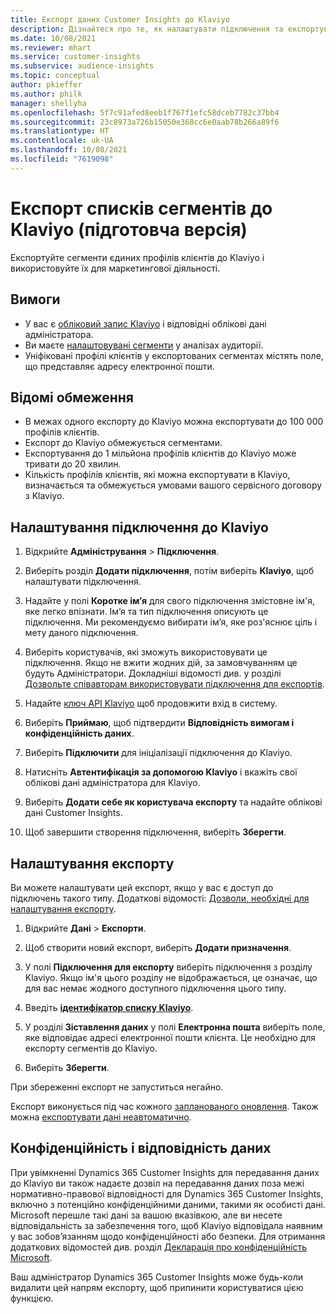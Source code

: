 ```yaml
---
title: Експорт даних Customer Insights до Klaviyo
description: Дізнайтеся про те, як налаштувати підключення та експортувати дані до Klaviyo.
ms.date: 10/08/2021
ms.reviewer: mhart
ms.service: customer-insights
ms.subservice: audience-insights
ms.topic: conceptual
author: pkieffer
ms.author: philk
manager: shellyha
ms.openlocfilehash: 5f7c91afed8eeb1f767f1efc58dceb7782c37bb4
ms.sourcegitcommit: 23c8973a726b15050e368cc6e0aab78b266a89f6
ms.translationtype: HT
ms.contentlocale: uk-UA
ms.lasthandoff: 10/08/2021
ms.locfileid: "7619098"
---
```

# <a name="export-segment-lists-to-klaviyo-preview"></a>Експорт списків сегментів до Klaviyo (підготовча версія)

Експортуйте сегменти єдиних профілів клієнтів до Klaviyo і використовуйте їх для маркетингової діяльності.

## <a name="prerequisites"></a>Вимоги

-   У вас є [обліковий запис Klaviyo](https://www.klaviyo.com/) і відповідні облікові дані адміністратора.
-   Ви маєте [налаштовувані сегменти](segments.md) у аналізах аудиторії.
-   Уніфіковані профілі клієнтів у експортованих сегментах містять поле, що представляє адресу електронної пошти.

## <a name="known-limitations"></a>Відомі обмеження

- В межах одного експорту до Klaviyo можна експортувати до 100 000 профілів клієнтів.
- Експорт до Klaviyo обмежується сегментами.
- Експортування до 1 мільйона профілів клієнтів до Klaviyo може тривати до 20 хвилин. 
- Кількість профілів клієнтів, які можна експортувати в Klaviyo, визначається та обмежується умовами вашого сервісного договору з Klaviyo.

## <a name="set-up-connection-to-klaviyo"></a>Налаштування підключення до Klaviyo

1. Відкрийте **Адміністрування** > **Підключення**.

1. Виберіть розділ **Додати підключення**, потім виберіть **Klaviyo**, щоб налаштувати підключення.

1. Надайте у полі **Коротке ім’я** для свого підключення змістовне ім'я, яке легко впізнати. Ім’я та тип підключення описують це підключення. Ми рекомендуємо вибирати ім’я, яке роз'яснює ціль і мету даного підключення.

1. Виберіть користувачів, які зможуть використовувати це підключення. Якщо не вжити жодних дій, за замовчуванням це будуть Адміністратори. Докладніші відомості див. у розділі [Дозвольте співавторам використовувати підключення для експортів](connections.md#allow-contributors-to-use-a-connection-for-exports).

1. Надайте [ключ API Klaviyo](https://help.klaviyo.com/hc/articles/115005062267-How-to-Manage-Your-Account-s-API-Keys) щоб продовжити вхід в систему. 

1. Виберіть **Приймаю**, щоб підтвердити **Відповідність вимогам і конфіденційність даних**.

1. Виберіть **Підключити** для ініціалізації підключення до Klaviyo.

1. Натисніть **Автентифікація за допомогою Klaviyo** і вкажіть свої облікові дані адміністратора для Klaviyo.

1. Виберіть **Додати себе як користувача експорту** та надайте облікові дані Customer Insights.

1. Щоб завершити створення підключення, виберіть **Зберегти**.

## <a name="configure-an-export"></a>Налаштування експорту

Ви можете налаштувати цей експорт, якщо у вас є доступ до підключень такого типу. Додаткові відомості: [Дозволи, необхідні для налаштування експорту](export-destinations.md#set-up-a-new-export).

1. Відкрийте **Дані** > **Експорти**.

1. Щоб створити новий експорт, виберіть **Додати призначення**.

1. У полі **Підключення для експорту** виберіть підключення з розділу Klaviyo. Якщо ім'я цього розділу не відображається, це означає, що для вас немає жодного доступного підключення цього типу.

1. Введіть [**ідентифікатор списку Klaviyo**](https://help.klaviyo.com/hc/articles/115005078647-How-to-Find-a-List-ID).     

3. У розділі **Зіставлення даних** у полі **Електронна пошта** виберіть поле, яке відповідає адресі електронної пошти клієнта. Це необхідно для експорту сегментів до Klaviyo.

1. Виберіть **Зберегти**.

При збереженні експорт не запуститься негайно.

Експорт виконується під час кожного [запланованого оновлення](system.md#schedule-tab). Також можна [експортувати дані неавтоматично](export-destinations.md#run-exports-on-demand). 


## <a name="data-privacy-and-compliance"></a>Конфіденційність і відповідність даних

При увімкненні Dynamics 365 Customer Insights для передавання даних до Klaviyo ви також надаєте дозвіл на передавання даних поза межі нормативно-правової відповідності для Dynamics 365 Customer Insights, включно з потенційно конфіденційними даними, такими як особисті дані. Microsoft перешле такі дані за вашою вказівкою, але ви несете відповідальність за забезпечення того, щоб Klaviyo відповідала наявним у вас зобов’язанням щодо конфіденційності або безпеки. Для отримання додаткових відомостей див. розділ [Декларація про конфіденційність Microsoft](https://go.microsoft.com/fwlink/?linkid=396732).

Ваш адміністратор Dynamics 365 Customer Insights може будь-коли видалити цей напрям експорту, щоб припинити користуватися цією функцією.
